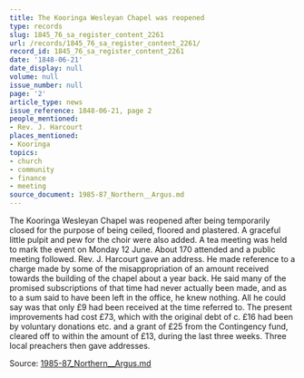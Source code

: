 ```yaml
---
title: The Kooringa Wesleyan Chapel was reopened
type: records
slug: 1845_76_sa_register_content_2261
url: /records/1845_76_sa_register_content_2261/
record_id: 1845_76_sa_register_content_2261
date: '1848-06-21'
date_display: null
volume: null
issue_number: null
page: '2'
article_type: news
issue_reference: 1848-06-21, page 2
people_mentioned:
- Rev. J. Harcourt
places_mentioned:
- Kooringa
topics:
- church
- community
- finance
- meeting
source_document: 1985-87_Northern__Argus.md
---
```


The Kooringa Wesleyan Chapel was reopened after being temporarily closed for the purpose of being ceiled, floored and plastered.    A graceful little pulpit and pew for the choir were also added.  A tea meeting was held to mark the event on Monday 12 June.  About 170 attended and a public meeting followed.  Rev. J. Harcourt gave an address.  He made reference to a charge made by some of the misappropriation of an amount received towards the building of the chapel about a year back.  He said many of the promised subscriptions of that time had never actually been made, and as to a sum said to have been left in the office, he knew nothing.  All he could say was that only £9 had been received at the time referred to.  The present improvements had cost £73, which with the original debt of c. £16 had been by voluntary donations etc. and a grant of £25 from the Contingency fund, cleared off to within the amount of £13, during the last three weeks.  Three local preachers then gave addresses.

Source: [1985-87_Northern__Argus.md](/downloads/markdown/1985-87_Northern__Argus.md)
